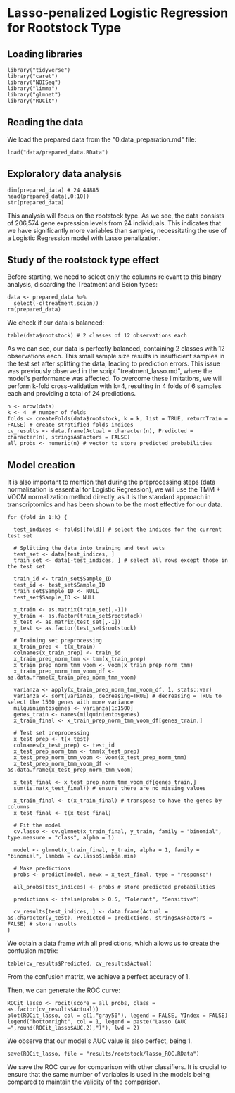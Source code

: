 # Lasso-penalized Logistic Regression for Rootstock Type

## Loading libraries

```
library("tidyverse")
library("caret")
library("NOISeq")
library("limma")
library("glmnet")
library("ROCit")
```

## Reading the data

We load the prepared data from the "0.data_preparation.md" file:

```
load("data/prepared_data.RData")
```

## Exploratory data analysis

```
dim(prepared_data) # 24 44885
head(prepared_data[,0:10])
str(prepared_data)
```

This analysis will focus on the rootstock type. As we see, the data consists of 206,574 gene expression levels from 24 individuals. This indicates that we have significantly more variables than samples, necessitating the use of a Logistic Regression model with Lasso penalization.

## Study of the rootstock type effect

Before starting, we need to select only the columns relevant to this binary analysis, discarding the Treatment and Scion types:

```
data <- prepared_data %>%
  select(-c(treatment,scion))
rm(prepared_data)
```

We check if our data is balanced:

```
table(data$rootstock) # 2 classes of 12 observations each
```

As we can see, our data is perfectly balanced, containing 2 classes with 12 observations each. This small sample size results in insufficient samples in the test set after splitting the data, leading to prediction errors. This issue was previously observed in the script "treatment_lasso.md", where the model's performance was affected. To overcome these limitations, we will perform k-fold cross-validation with k=4, resulting in 4 folds of 6 samples each and providing a total of 24 predictions.

```
n <- nrow(data)
k <- 4  # number of folds
folds <- createFolds(data$rootstock, k = k, list = TRUE, returnTrain = FALSE) # create stratified folds indices
cv_results <- data.frame(Actual = character(n), Predicted = character(n), stringsAsFactors = FALSE)
all_probs <- numeric(n) # vector to store predicted probabilities
```

## Model creation

It is also important to mention that during the preprocessing steps (data normalization is essential for Logistic Regression), we will use the TMM + VOOM normalization method directly, as it is the standard approach in transcriptomics and has been shown to be the most effective for our data.

```
for (fold in 1:k) {

  test_indices <- folds[[fold]] # select the indices for the current test set
  
  # Splitting the data into training and test sets
  test_set <- data[test_indices, ]
  train_set <- data[-test_indices, ] # select all rows except those in the test set
  
  train_id <- train_set$Sample_ID
  test_id <- test_set$Sample_ID
  train_set$Sample_ID <- NULL
  test_set$Sample_ID <- NULL
  
  x_train <- as.matrix(train_set[,-1])
  y_train <- as.factor(train_set$rootstock)
  x_test <- as.matrix(test_set[,-1])
  y_test <- as.factor(test_set$rootstock)
  
  # Training set preprocessing
  x_train_prep <- t(x_train)
  colnames(x_train_prep) <- train_id
  x_train_prep_norm_tmm <- tmm(x_train_prep)
  x_train_prep_norm_tmm_voom <- voom(x_train_prep_norm_tmm)
  x_train_prep_norm_tmm_voom_df <- as.data.frame(x_train_prep_norm_tmm_voom)
  
  varianza <- apply(x_train_prep_norm_tmm_voom_df, 1, stats::var)
  varianza <- sort(varianza, decreasing=TRUE) # decreasing = TRUE to select the 1500 genes with more variance
  milquinientosgenes <- varianza[1:1500]
  genes_train <- names(milquinientosgenes)
  x_train_final <- x_train_prep_norm_tmm_voom_df[genes_train,]
  
  # Test set preprocessing
  x_test_prep <- t(x_test)
  colnames(x_test_prep) <- test_id
  x_test_prep_norm_tmm <- tmm(x_test_prep)
  x_test_prep_norm_tmm_voom <- voom(x_test_prep_norm_tmm)
  x_test_prep_norm_tmm_voom_df <- as.data.frame(x_test_prep_norm_tmm_voom)
  
  x_test_final <- x_test_prep_norm_tmm_voom_df[genes_train,]
  sum(is.na(x_test_final)) # ensure there are no missing values
  
  x_train_final <- t(x_train_final) # transpose to have the genes by columns
  x_test_final <- t(x_test_final)
  
  # Fit the model
  cv.lasso <- cv.glmnet(x_train_final, y_train, family = "binomial", type.measure = "class", alpha = 1)
  
  model <- glmnet(x_train_final, y_train, alpha = 1, family = "binomial", lambda = cv.lasso$lambda.min)
  
  # Make predictions
  probs <- predict(model, newx = x_test_final, type = "response")
  
  all_probs[test_indices] <- probs # store predicted probabilities

  predictions <- ifelse(probs > 0.5, "Tolerant", "Sensitive")

  cv_results[test_indices, ] <- data.frame(Actual = as.character(y_test), Predicted = predictions, stringsAsFactors = FALSE) # store results
}
```

We obtain a data frame with all predictions, which allows us to create the confusion matrix:

```
table(cv_results$Predicted, cv_results$Actual)
```

From the confusion matrix, we achieve a perfect accuracy of 1.

Then, we can generate the ROC curve:

```
ROCit_lasso <- rocit(score = all_probs, class = as.factor(cv_results$Actual))
plot(ROCit_lasso, col = c(1,"gray50"), legend = FALSE, YIndex = FALSE)
legend("bottomright", col = 1, legend = paste("Lasso (AUC =",round(ROCit_lasso$AUC,2),")"), lwd = 2)
```

We observe that our model's AUC value is also perfect, being 1.

```
save(ROCit_lasso, file = "results/rootstock/lasso_ROC.RData")
```

We save the ROC curve for comparison with other classifiers. It is crucial to ensure that the same number of variables is used in the models being compared to maintain the validity of the comparison.

